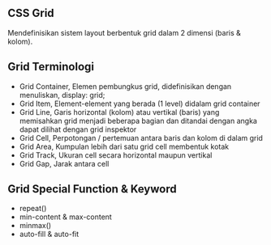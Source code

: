 ## CSS Grid
Mendefinisikan sistem layout berbentuk grid dalam 2 dimensi (baris & kolom).

## Grid Terminologi
- Grid Container, Elemen pembungkus grid, didefinisikan dengan menuliskan, display: grid;
- Grid Item, Element-element yang berada (1 level) didalam grid container
- Grid Line, Garis horizontal (kolom) atau vertikal (baris) yang memisahkan grid menjadi beberapa bagian dan ditandai dengan angka dapat dilihat dengan grid inspektor
- Grid Cell, Perpotongan / pertemuan antara baris dan kolom di dalam grid
- Grid Area, Kumpulan lebih dari satu grid cell membentuk kotak
- Grid Track, Ukuran cell secara horizontal maupun vertikal
- Grid Gap, Jarak antara cell

## Grid Special Function & Keyword
- repeat()
- min-content & max-content
- minmax()
- auto-fill & auto-fit